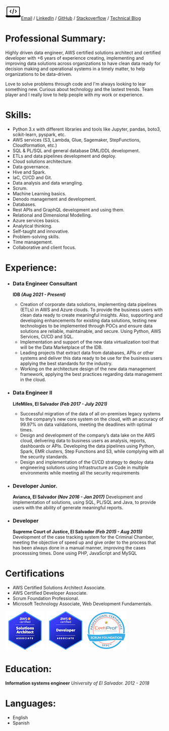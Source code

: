 ![laptop icon](resume_objects/icons8-laptop-coding-50.png)[Email](mailto:douglasr.figueroa@gmail.com?subject=Job%20offer) / [LinkedIn](https://www.linkedin.com/in/douglasfigueroa/) / [GitHub](https://github.com/DougFigueroa) / [Stackoverflow](https://stackoverflow.com/users/6840517/douglas-figueroa) / [Technical Blog](https://dougf.hashnode.dev/)

# Professional Summary:
Highly driven data engineer, AWS certified solutions architect and certified developer with +6 years of experience creating, implementing and improving data solutions across organizations to have clean data ready for decision making and operational systems in a timely matter, to help organizations to be data-driven.

Love to solve problems through code and I'm always looking to lear something new. Curious about technology and the lastest trends. Team player and I really love to help people with my work or experience.

# Skills:
- Python 3.x with different libraries and tools like Jupyter, pandas, boto3, scikit-learn, pyspark,  etc.
- AWS services (S3, Lambda, Glue, Sagemaker, StepFunctions, Cloudformation, etc.)
- SQL & PL/SQL and general database DML/DDL development.
- ETLs and data pipelines development and deploy.
- Cloud solutions architecture.
- Data governance.
- Hive and Spark.
- IaC, CI/CD and Git.
- Data analysis and data wrangling.
- Scrum.
- Machine Learning basics.
- Denodo management and development.
- Databases.
- Rest APIs and GraphQL development and using them.
- Relational and Dimensional Modelling.
- Azure services basics.
- Analytical thinking.
- Self-taught and innovative. 
- Problem-solving skills.
- Time management.
- Collaborative and client focus.

# Experience:
- ### Data Engineer Consultant
    **IDB *(Aug 2021 - Present)***
    -   Creation of corporate data solutions, implementing data pipelines (ETLs) in AWS and Azure clouds. To provide the business users with clean data ready to create meaningful insights. Also, supporting and developing enhancements for existing data solutions, testing new technologies to be implemented through POCs and ensure data solutions are reliable, maintainable, and secure. Using Python, AWS Services, CI/CD and SQL.
    -   Implementation and support of the new data virtualization tool that will be the Data Marketplace of the IDB.
    -   Leading projects that extract data from databases, APIs or other systems and deliver this data ready to be use for the business users applying the best standards for the industry.
    -   Working on the architecture design of the new data management framework, applying the best practices regarding data management in the cloud.


- ### Data Engineer II
    **LifeMiles, El Salvador *(Feb 2017 - July 2021)***
    -   Successful migration of the data of all on-premises legacy systems to the company’s new core system on the cloud, 	with an accuracy of 99.97% on data validations, meeting the deadlines with optimal times. 
    -   Design and development of the company’s data lake on the AWS cloud, delivering data to business users as analysis, reports, dashboards or APIs. Developing the data pipelines using Python, Spark, EMR clusters, Step Functions and S3, while complying with all the security standards.
    -   Design and implementation of the CI/CD strategy to deploy data engineering solutions using Infrastructure as Code in multiple environments while meeting all the security requirements


- ### Developer Junior.
    **Avianca, El Salvador *(Nov 2016 - Jan 2017)***
    Development and implementation of solutions, using SQL, PL/SQL and Java, to provide users with the ability of generate meaningful reports.
- ### Developer
    **Supreme Court of Justice, El Salvador *(Feb 2015 - Aug 2015)***
    Development of the case tracking system for the Criminal Chamber, meeting the objective of speed up and give order to the process that has been always done in a manual manner, improving the cases processsing times. Done using PHP, JavaScript and MySQL

# Certifications
- AWS Certified Solutions Architect Associate.
- AWS Certified Developer Associate.   
- Scrum Foundation Professional.
- Microsoft Technology Associate, Web Development Fundamentals.

![aws saa certified badge](resume_objects/aws-certified-solutions-architect-associate.png) ![aws da certified badge](resume_objects/aws-certified-developer-associate.png) ![scrum professional](resume_objects/scrum-foundation-professional-certificate-sfpc.1.png)

# Education:
**Information systems engineer**
*University of El Salvador. 2012 - 2018*

# Languages:
- English
- Spanish
